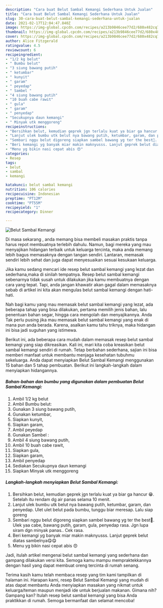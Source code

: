 ```yaml
---
description: "Cara buat Belut Sambal Kemangi Sederhana Untuk Jualan"
title: "Cara buat Belut Sambal Kemangi Sederhana Untuk Jualan"
slug: 30-cara-buat-belut-sambal-kemangi-sederhana-untuk-jualan
date: 2021-02-17T12:04:47.840Z
image: https://img-global.cpcdn.com/recipes/a213b9846cee77d2/680x482cq70/belut-sambal-kemangi-foto-resep-utama.jpg
thumbnail: https://img-global.cpcdn.com/recipes/a213b9846cee77d2/680x482cq70/belut-sambal-kemangi-foto-resep-utama.jpg
cover: https://img-global.cpcdn.com/recipes/a213b9846cee77d2/680x482cq70/belut-sambal-kemangi-foto-resep-utama.jpg
author: Alice Fitzgerald
ratingvalue: 4.5
reviewcount: 6
recipeingredient:
- "1/2 kg belut"
- " Bumbu belut"
- "3 siung bawang putih"
- " ketumbar"
- " kunyit"
- " garam"
- " peyedap"
- " Sambel "
- "4 siung bawang putih"
- "10 buah cabe rawit"
- " gula"
- " garam"
- " penyedap"
- "Secukupnya daun kemangi"
- " Minyak utk menggoreng"
recipeinstructions:
- "Bersihkan belut, kemudian geprek jgn terlalu kuat ya biar ga hancur 😁. Setelah itu rendam dg air panas selama 10 menit."
- "Lanjut ulek bumbu utk belut nya bawang putih, ketumbar, garam, dan penyedap. Ulet ulet belut pada bumbu, tunggu biar meresap. Lalu siap goreng"
- "Sembari nggu belut digoreng siapkan sambel bawang yg ter the best🤭. Ulek yaa cabe, bawang putih, garam, gula, penyedap rasa. Jgn lupa siram dgn minyak panas.. Cek rasa."
- "Beri kemangi yg banyak miar makin maknyusss. Lanjut geprek belut diatas sambelnya😋😋"
- "Menu yg bikin nasi cepat abis 😍"
categories:
- Resep
tags:
- belut
- sambal
- kemangi

katakunci: belut sambal kemangi 
nutrition: 106 calories
recipecuisine: Indonesian
preptime: "PT12M"
cooktime: "PT55M"
recipeyield: "1"
recipecategory: Dinner

---
```



![Belut Sambal Kemangi](https://img-global.cpcdn.com/recipes/a213b9846cee77d2/680x482cq70/belut-sambal-kemangi-foto-resep-utama.jpg)

Di masa  sekarang , anda memang bisa membeli masakan praktis tanpa harus repot membuatnya terlebih dahulu. Namun, bagi mereka yang mau menyajikan hidangan terbaik untuk keluarga tercinta, maka anda memang lebih bagus memasaknya dengan tangan sendiri. Lantaran, memasak sendiri lebih sehat dan juga dapat menyesuaikan sesuai kesukaan keluarga.

Jika kamu sedang mencari ide resep belut sambal kemangi yang lezat dan sederhana,maka di sinilah tempatnya. Resep belut sambal kemangi  sebenarnya tidak susah untuk dilakukan jika kamu membuatnya dengan cara yang tepat. Tapi, anda jangan khawatir akan gagal dalam memasaknya 
sebab di artikel ini kita akan mengulas belut sambal kemangi dengan hati-hati.  



Nah bagi kamu yang mau memasak belut sambal kemangi yang lezat, ada beberapa tahap yang bisa dilakukan, pertama memilih jenis bahan, lalu penentuan bahan segar, hingga cara mengolah dan menyajikannya. Anda Tak perlu pusing jika mau memasak belut sambal kemangi yang enak di mana pun anda berada. Karena, asalkan kamu  tahu triknya, maka hidangan ini bisa jadi suguhan yang istimewa.

Berikut ini, ada beberapa cara mudah dalam memasak resep belut sambal kemangi yang siap dikreasikan. Kali ini, mari kita coba kreasikan belut sambal kemangi sendiri di rumah. Tetap berbahan sederhana, sajian ini bisa memberi manfaat untuk membantu menjaga kesehatan tubuhmu sekeluarga. Anda dapat menyiapkan Belut Sambal Kemangi menggunakan 15 bahan dan 5 tahap pembuatan. Berikut ini langkah-langkah dalam menyiapkan hidangannya.

<!--inarticleads1-->

##### Bahan-bahan dan bumbu yang digunakan dalam pembuatan Belut Sambal Kemangi:

1. Ambil 1/2 kg belut
1. Ambil  Bumbu belut:
1. Gunakan 3 siung bawang putih,
1. Gunakan  ketumbar,
1. Siapkan  kunyit,
1. Siapkan  garam,
1. Ambil  peyedap
1. Gunakan  Sambel :
1. Ambil 4 siung bawang putih,
1. Ambil 10 buah cabe rawit,
1. Siapkan  gula,
1. Siapkan  garam,
1. Ambil  penyedap
1. Sediakan Secukupnya daun kemangi
1. Siapkan  Minyak utk menggoreng




<!--inarticleads2-->

##### Langkah-langkah menyiapkan Belut Sambal Kemangi:

1. Bersihkan belut, kemudian geprek jgn terlalu kuat ya biar ga hancur 😁. Setelah itu rendam dg air panas selama 10 menit.
1. Lanjut ulek bumbu utk belut nya bawang putih, ketumbar, garam, dan penyedap. Ulet ulet belut pada bumbu, tunggu biar meresap. Lalu siap goreng
1. Sembari nggu belut digoreng siapkan sambel bawang yg ter the best🤭. Ulek yaa cabe, bawang putih, garam, gula, penyedap rasa. Jgn lupa siram dgn minyak panas.. Cek rasa.
1. Beri kemangi yg banyak miar makin maknyusss. Lanjut geprek belut diatas sambelnya😋😋
1. Menu yg bikin nasi cepat abis 😍




Jadi, itulah artikel mengenai  belut sambal kemangi  yang sederhana dan gampang dilakukan versi kita. Semoga kamu mampu mempraktekkannya dengan hasil yang dapat membuat oreng tercinta di rumah senang. 

Terima kasih kamu telah membaca resep yang tim kami tampilkan di halaman ini. Harapan kami, resep  Belut Sambal Kemangi yang mudah di atas dapat membantu Anda menyiapkan masakan yang nikmat untuk keluarga/teman maupun menjadi ide untuk berjualan makanan. Gimana nih? Gampang kan? Itulah resep belut sambal kemangi yang bisa Anda praktikkan di rumah. Semoga bermanfaat dan selamat mencoba!

